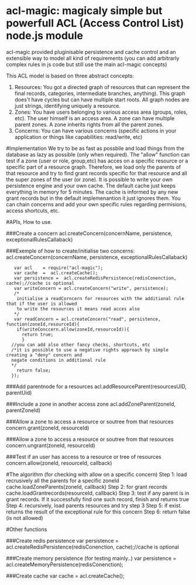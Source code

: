 # acl-magic: magicaly simple but powerfull ACL (Access Control List) node.js module

acl-magic provided  pluginisable persistence and cache control and an extensible way to  model all kind of requirements (you can add arbitrarly complex rules in js code but still use the main acl-magic concepts)

This ACL model is based on three abstract concepts:
  1. Resources: You got a directed graph of resources that can represent the final records, categories, intermediate branches, anything). This graph does't have cycles but can have multiple start roots. All graph nodes are just strings, identifying uniquely a resource.
  2. Zones:  You have users belonging to various access area (groups, roles, etc). The user himself is an access area. A zone can have multiple parent zones. A zone inherits rights from all the parent zones.
  3. Concerns: You can have various concerns (specific actions in your application or things like capabilities: read/write, etc)

#Implementation
 We try to be as fast as possbile and  load things from the database as lazy as possible (only when required).
 The  "allow" function  can test  if a zone (user or role, group,etc) has acces on a specific resource or a specific part of a resource graph.  Therefore, we load only the parents of that resource and try to find grant records specific for that resource and all the super zones of the  user (or zone).
 It is possible to write your own persistence engine and your own cache. The default cache just keeps everything in memory for 5 minutes. The cache is informed by any new grant records but in the default implemenantion it just ignores them.  You can chain concerns and add your own specific rules regarding permisions, access shortcuts, etc.  

#APIs, How to use.

###Create a concern
  acl.createConcern(concernName, persistence, exceptionalRulesCallaback)

  
###Exemple of how to create/initialise two concerns:
  acl.createConcern(concernName, persistence, exceptionalRulesCallaback)

       var acl    = require("acl-magic");
       var cache  =  acl.createCache();
       var persistence =  acl.createRedisPersistence(redisConenction, cache);//cache is optional
       var writeConcern = acl.createConcern("write", persistence);
       /*
        initialise a readCorncern for resources with the additional rule that if the user is allowed 
        to write the resources it means read acces also
       */
       var readConcern = acl.createConcern("read", persistence, function(zoneId,resourceId){
        if(writeConccern.allow(zoneId,resourceId)){
          return true;
          }
      //you can add also other fancy checks, shortcuts, etc
      /*it is possible to use a negative rights approach by simple creating a "deny" concern and 
      negate conditions in additional rule
      */
        return false;
      });
  

###Add parentnode for a resources
      acl.addResourceParent(resourcesUID, parentUid)

###Include a zone in another access zone
      acl.addZoneParent(zoneId, parentZoneId)

###Allow a zone to access a resource or soutree from that resources
     concern.grant(zoneId, resourceId)

###Allow a zone to access a resource or soutree from that resources
     concern.ungrant(zoneId, resourceId)

  
###Test if an user has access to a resource or tree of resources
      concern.allow(zoneId, resourceId, callback)

  
#The algorithm (for checking with allow on a specific concern)
       Step 1: load recrusively all the parents for a specific zoneId 
            cache.loadZoneParents(zoneId, callback)
       Step 2: for grant records
            cache.loadGrantrecords(resourceId, callback)
       Step 3: test if any parent is in grant records. If it successfully find one such record, finish and returns true
       Step 4: recursively, load parents resources and try step 3
       Step 5: if exist. returns the result of the exceptional rule for this concern
       Step 6: return false (is not allowed)
 
 
#Other functions

###Create redis persistence
      var persistence =  acl.createRedisPersistence(redisConenction, cache);//cache is optional
      
###Create memory persistence (for testing mainly..)
      var persistence =  acl.createMemoryPersistence(redisConenction);
      
###Create cache
      var cache  =  acl.createCache();
      
 
